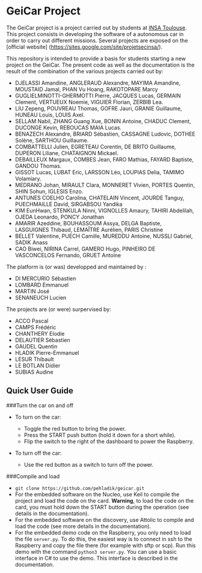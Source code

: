 # GeiCar Project

The GeiCar project is a project carried out by students at [INSA Toulouse](http://www.insa-toulouse.fr/fr/index.html). This project consists in developing the software of a autonomous car in order to carry out different missions. Several projects are exposed on the [official website] (https://sites.google.com/site/projetsecinsa/).

This repository is intended to provide a basis for students starting a new project on the GeiCar. The present code as well as the documentation is the result of the combination of the various projects carried out by:

* DJELASSI Amandine, ANGLERAUD Alexandre, MAYIMA Amandine, MOUSTAID Jamal, PHAN Vu Hoang, RAKOTOPARE Marcy
* GUGLIELMINOTTI-GHERMOTTI Pierre, JACQUES Lucas, GERMAIN Clement, VERTUEUX Noemie, VIGUIER Florian, ZERBIB Lea.
* LIU Zepeng, POUVREAU Thomas, GOFRE Jauri, GRANIE Guillaume, HUNEAU Louis, LOUIS Axel.
* SELLAM Nabil, ZHANG Guang Xue, BONIN Antoine, CHADUC Clement, DUCONGE Kevin, REBOUCAS MAIA  Lucas.
* BENAZECH Alexandre, BRIARD Sébastien, CASSAGNE Ludovic, DOTHEE Solène, SARTHOU Guillaume.
* COMBATTELLI Julien, EGRETEAU Corentin, DE BRITO Guillaume, DUPERON Liliane, CHATAIGNON Mickael.
* DEBAILLEUX Margaux, COMBES Jean, FARO Mathias, FAYARD Baptiste, 
GANDOU Thomas.
* GISSOT Lucas, LUBAT Eric, LARSSON Léo, LOUPIAS Delia, TAMIMO Volamiary.
* MEDRANO Johan, MIRAULT Clara, MONNERET Vivien, PORTES Quentin, SHIN Sohun, IGLESIS Enzo.
* ANTUNES COELHO Carolina, CHATELAIN Vincent, JOURDE Tanguy, PUECHMAILLE David, SIRGABSOU Yandika
* KIM EunHwan, STENKULA Ninni, VIGNOLLES Amaury, TAHIRI Abdelilah, OJEDA Leonardo, PONCY Jonathan
* AMARIR Azeddine, BOUHASSOUM Assya, DELGA Baptiste, LASGUIGNES Thibaud, LEMAÎTRE Aurélien, PARIS Christine
* BELLET Valentine, PUECH Camille, MUREDDU Antoine, NUSSLI Gabriel, SADIK Anass
* CAO Biwei, NIRINA Carrel, GAMERO Hugo, PINHEIRO DE VASCONCELOS Fernando, GRUET Antoine

The platform is (or was) developped and maintained by :

* DI MERCURIO Sébastien
* LOMBARD Emmanuel
* MARTIN José
* SENANEUCH Lucien


The projects are (or were) surpervised by:

* ACCO Pascal
* CAMPS Frédéric
* CHANTHERY Elodie
* DELAUTIER Sébastien
* GAUDEL Quentin
* HLADIK Pierre-Emmanuel
* LESUR Thibault
* LE BOTLAN Didier
* SUBIAS Audine

## Quick User Guide
###Turn the car on and off
* To turn on the car:
  * Toggle the red button to bring the power.
  * Press the START push button (hold it down for a short while).
  * Flip the switch to the right of the dashboard to power the Raspberry.

* To turn off the car:
	* Use the red button as a switch to turn off the power.


###Compile and load
* `git clone https://github.com/pehladik/geicar.git`
* For the embedded software on the Nucleo, use Keil to compile the project and load the code on the card. __Warning__, to load the code on the card, you must hold down the START button during the operation (see details in the documentation).
* For the embedded software on the discovery, use Attolic to compile and load the code (see more details in the documentation).
* For the embedded demo code on the Raspberry, you only need to load the file `server.py`. To do this, the easiest way is to connect in ssh to the Raspberry and copy the file there (for example with sftp or scp). Run this demo with the command `python3 server.py`. You can use a basic interface in C# to use the demo. This interface is described in the documentation.
